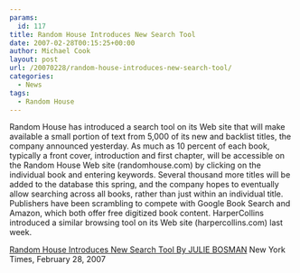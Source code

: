 ```yaml
---
params:
  id: 117
title: Random House Introduces New Search Tool
date: 2007-02-28T00:15:25+00:00
author: Michael Cook
layout: post
url: /20070228/random-house-introduces-new-search-tool/
categories:
  - News
tags:
  - Random House
---
```

Random House has introduced a search tool on its Web site that will make available a small portion of text from 5,000 of its new and backlist titles, the company announced yesterday. As much as 10 percent of each book, typically a front cover, introduction and first chapter, will be accessible on the Random House Web site (randomhouse.com) by clicking on the individual book and entering keywords. Several thousand more titles will be added to the database this spring, and the company hopes to eventually allow searching across all books, rather than just within an individual title. Publishers have been scrambling to compete with Google Book Search and Amazon, which both offer free digitized book content. HarperCollins introduced a similar browsing tool on its Web site (harpercollins.com) last week.

[Random House Introduces New Search Tool By JULIE BOSMAN](http://www.nytimes.com/2007/02/28/books/28random.ready.html?_r=1&ref=books&oref=slogin)
New York Times, February 28, 2007
